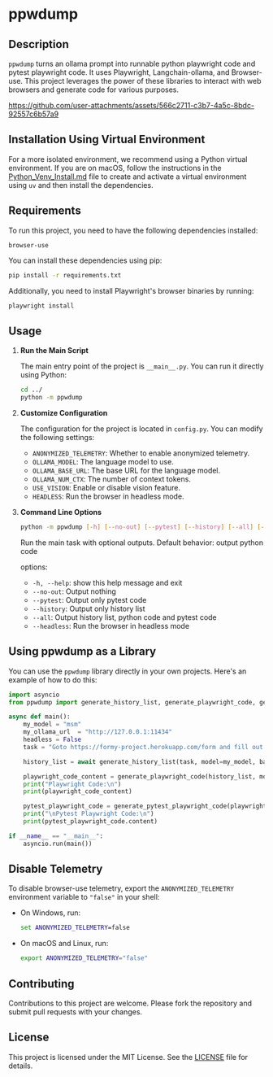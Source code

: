 # ppwdump

## Description

`ppwdump` turns an ollama prompt into runnable python playwright code and pytest playwright code. It uses Playwright, Langchain-ollama, and Browser-use. This project leverages the power of these libraries to interact with web browsers and generate code for various purposes.

https://github.com/user-attachments/assets/566c2711-c3b7-4a5c-8bdc-92557c6b57a9

## Installation Using Virtual Environment

For a more isolated environment, we recommend using a Python virtual environment. If you are on macOS, follow the instructions in the [Python_Venv_Install.md](Python_Venv_Install.md) file to create and activate a virtual environment using `uv` and then install the dependencies.

## Requirements

To run this project, you need to have the following dependencies installed:

```plaintext
browser-use
```

You can install these dependencies using pip:

```bash
pip install -r requirements.txt
```

Additionally, you need to install Playwright's browser binaries by running:

```bash
playwright install
```

## Usage

1. **Run the Main Script**

   The main entry point of the project is `__main__.py`. You can run it directly using Python:

   ```bash
   cd ../
   python -m ppwdump
   ```

2. **Customize Configuration**

   The configuration for the project is located in `config.py`. You can modify the following settings:

   - `ANONYMIZED_TELEMETRY`: Whether to enable anonymized telemetry.
   - `OLLAMA_MODEL`: The language model to use.
   - `OLLAMA_BASE_URL`: The base URL for the language model.
   - `OLLAMA_NUM_CTX`: The number of context tokens.
   - `USE_VISION`: Enable or disable vision feature.
   - `HEADLESS`: Run the browser in headless mode.

3. **Command Line Options**

   ```bash
   python -m ppwdump [-h] [--no-out] [--pytest] [--history] [--all] [--headless]
   ```

   Run the main task with optional outputs. Default behavior: output python code

   options:
   - `-h, --help`: show this help message and exit
   - `--no-out`: Output nothing
   - `--pytest`: Output only pytest code
   - `--history`: Output only history list
   - `--all`: Output history list, python code and pytest code
   - `--headless`: Run the browser in headless mode

## Using ppwdump as a Library

You can use the `ppwdump` library directly in your own projects. Here's an example of how to do this:

```python
import asyncio
from ppwdump import generate_history_list, generate_playwright_code, generate_pytest_playwright_code

async def main():
    my_model = "msm"
    my_ollama_url  = "http://127.0.0.1:11434"
    headless = False
    task = "Goto https://formy-project.herokuapp.com/form and fill out all elements of the form with sample data including all radio buttons and checkboxes then submit the form."

    history_list = await generate_history_list(task, model=my_model, base_url=my_ollama_url, headless=headless)

    playwright_code_content = generate_playwright_code(history_list, model=my_model, base_url=my_ollama_url).content
    print("Playwright Code:\n")
    print(playwright_code_content)

    pytest_playwright_code = generate_pytest_playwright_code(playwright_code_content, model=my_model, base_url=my_ollama_url)
    print("\nPytest Playwright Code:\n")
    print(pytest_playwright_code.content)

if __name__ == "__main__":
    asyncio.run(main())
```

## Disable Telemetry

   To disable browser-use telemetry, export the `ANONYMIZED_TELEMETRY` environment variable to `"false"` in your shell:
   - On Windows, run:
     ```cmd
     set ANONYMIZED_TELEMETRY=false
     ```
   - On macOS and Linux, run:
     ```bash
     export ANONYMIZED_TELEMETRY="false"
     ```

## Contributing

Contributions to this project are welcome. Please fork the repository and submit pull requests with your changes.

## License

This project is licensed under the MIT License. See the [LICENSE](License) file for details.